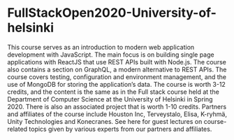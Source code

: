 # FullStackOpen2020-University-of-helsinki
This course serves as an introduction to modern web application development with JavaScript. The main focus is on building single page applications with ReactJS that use REST APIs built with Node.js. The course also contains a section on GraphQL, a modern alternative to REST APIs. The course covers testing, configuration and environment management, and the use of MongoDB for storing the application’s data. The course is worth 3-12 credits, and the content is the same as in the Full stack course held at the Department of Computer Science at the University of Helsinki in Spring 2020. There is also an associated project that is worth 1-10 credits. Partners and affiliates of the course include Houston Inc, Terveystalo, Elisa, K-ryhmä, Unity Technologies and Konecranes. See here for guest lectures on course-related topics given by various experts from our partners and affiliates.

